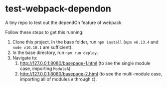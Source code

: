 # test-webpack-dependon
A tiny repo to test out the dependOn feature of webpack

Follow these steps to get this running:
1. Clone this project. In the base folder, run `npm install` (`npm v6.13.4` and `node v10.18.1` are sufficient).
1. In the base directory, run `npm run deploy`.
1. Navigate to:
    1. http://127.0.0.1:8080/basepage-1.html (to see the single module case, importing `ModuleA`)
    1. http://127.0.0.1:8080/basepage-2.html (to see the multi-module case, importing all of modules `A` through `C`).
